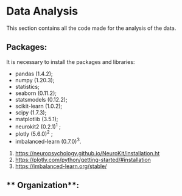 # Data Analysis

This section contains all the code made for the analysis of the data.

## **Packages**:

It is necessary to install the packages and libraries:
- pandas (1.4.2);
- numpy (1.20.3);
- statistics;
- seaborn (0.11.2);
- statsmodels (0.12.2);
- scikit-learn (1.0.2);
- scipy (1.7.3);
- matplotlib (3.5.1);
- neurokit2 (0.2.1)<sup>1</sup> ; 
- plotly (5.6.0)<sup>2</sup> ; 
- imbalanced-learn (0.7.0)<sup>3</sup>. 

1. https://neuropsychology.github.io/NeuroKit/installation.ht
2. https://plotly.com/python/getting-started/#installation
3. https://imbalanced-learn.org/stable/


## ** Organization**:


